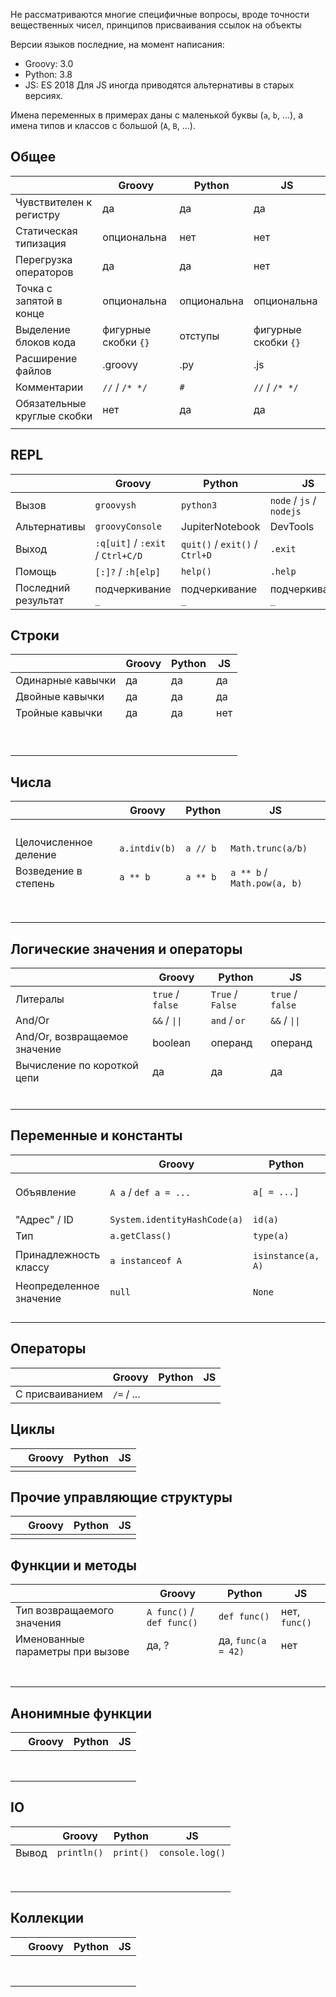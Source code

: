 Не рассматриваются многие специфичные вопросы, вроде точности вещественных чисел, принципов присваивания ссылок на объекты

Версии языков последние, на момент написания:
- Groovy: 3.0
- Python: 3.8
- JS: ES 2018
Для JS иногда приводятся альтернативы в старых версиях.

Имена переменных в примерах даны с маленькой буквы (`a`, `b`, ...), а имена типов и классов с большой (`A`, `B`, ...).

## Общее

| &nbsp;                      | Groovy               | Python      | JS                   |
|-----------------------------|----------------------|-------------|----------------------|
| Чувствителен к регистру     | да                   | да          | да                   |
| Статическая типизация       | опциональна          | нет         | нет                  |
| Перегрузка операторов       | да                   | да          | нет                  |
| Точка с запятой в конце     | опциональна          | опциональна | опциональна          |
| Выделение блоков кода       | фигурные скобки `{}` | отступы     | фигурные скобки `{}` |
| Расширение файлов           | .groovy              | .py         | .js                  |
| Комментарии                 | `//` / `/* */`       | `#`         | `//` / `/* */`       |
| Обязательные круглые скобки | нет                  | да          | да                   |
|                             |                      |             |                      |

## REPL

| &nbsp;              | Groovy                           | Python                         | JS                       |
|---------------------|----------------------------------|--------------------------------|--------------------------|
| Вызов               | `groovysh`                       | `python3`                      | `node` / `js` / `nodejs` |
| Альтернативы        | `groovyConsole`                  | JupiterNotebook                | DevTools                 |
| Выход               | `:q[uit]` / `:exit` / `Ctrl+C/D` | `quit()` / `exit()` / `Ctrl+D` | `.exit`                  |
| Помощь              | `[:]?` / `:h[elp]`               | `help()`                       | `.help`                  |
| Последний результат | подчеркивание `_`                | подчеркивание `_`              | подчеркивание `_`        |


## Строки

| &nbsp;            | Groovy | Python | JS  |
|-------------------|--------|--------|-----|
| Одинарные кавычки | да     | да     | да  |
| Двойные кавычки   | да     | да     | да  |
| Тройные кавычки   | да     | да     | нет |
|                   |        |        |     |
|                   |        |        |     |
|                   |        |        |     |
|                   |        |        |     |
|                   |        |        |     |
|                   |        |        |     |
|                   |        |        |     |
|                   |        |        |     |
|                   |        |        |     |

## Числа

| &nbsp;                | Groovy        | Python   | JS                          |
|-----------------------|---------------|----------|-----------------------------|
|                       |               |          |                             |
|                       |               |          |                             |
|                       |               |          |                             |
|                       |               |          |                             |
| Целочисленное деление | `a.intdiv(b)` | `a // b` | `Math.trunc(a/b)`           |
| Возведение в степень  | `a ** b`      | `a ** b` | `a ** b` / `Math.pow(a, b)` |
|                       |               |          |                             |
|                       |               |          |                             |
|                       |               |          |                             |
|                       |               |          |                             |
|                       |               |          |                             |
|                       |               |          |                             |
|                       |               |          |                             |
|                       |               |          |                             |

## Логические значения и операторы

| &nbsp;                        | Groovy           | Python           | JS               |
|-------------------------------|------------------|------------------|------------------|
| Литералы                      | `true` / `false` | `True` / `False` | `true` / `false` |
| And/Or                        | `&&` / `\|\|`    | `and` / `or`     | `&&` / `\|\|`    |
| And/Or, возвращаемое значение | boolean          | операнд          | операнд          |
| Вычисление по короткой цепи   | да               | да               | да               |
|                               |                  |                  |                  |
|                               |                  |                  |                  |
|                               |                  |                  |                  |
|                               |                  |                  |                  |
|                               |                  |                  |                  |
|                               |                  |                  |                  |

## Переменные и константы

| &nbsp;                  | Groovy                       | Python             | JS                                  |
|-------------------------|------------------------------|--------------------|-------------------------------------|
| Объявление              | `A a` / `def a = ...`        | `a[ = ...]`        | `var a` / `const a = ...` / `let a` |
| "Адрес" / ID            | `System.identityHashCode(a)` | `id(a)`            | нет                                 |
| Тип                     | `a.getClass()`               | `type(a)`          | `typeof a`                          |
| Принадлежность классу   | `a instanceof A`             | `isinstance(a, A)` | `a instanceof A`                    |
| Неопределенное значение | `null`                       | `None`             | `undefined` / `null`                |
|                         |                              |                    |                                     |
|                         |                              |                    |                                     |
|                         |                              |                    |                                     |
|                         |                              |                    |                                     |

## Операторы

| &nbsp;          | Groovy     | Python | JS |
|-----------------|------------|--------|----|
| С присваиванием | `/=` / ... |        |    |

## Циклы

| &nbsp; | Groovy | Python | JS |
|--------|--------|--------|----|
|        |        |        |    |

## Прочие управляющие структуры

| &nbsp; | Groovy | Python | JS |
|--------|--------|--------|----|
|        |        |        |    |

## Функции и методы

| &nbsp;                           | Groovy                    | Python             | JS            |
|----------------------------------|---------------------------|--------------------|---------------|
| Тип возвращаемого значения       | `A func()` / `def func()` | `def func()`       | нет, `func()` |
| Именованные параметры при вызове | да, ?                     | да, `func(a = 42)` | нет           |
|                                  |                           |                    |               |
|                                  |                           |                    |               |
|                                  |                           |                    |               |
|                                  |                           |                    |               |
|                                  |                           |                    |               |
|                                  |                           |                    |               |
|                                  |                           |                    |               |

## Анонимные функции

| &nbsp; | Groovy | Python | JS |
|--------|--------|--------|----|
|        |        |        |    |
|        |        |        |    |
|        |        |        |    |
|        |        |        |    |
|        |        |        |    |
|        |        |        |    |
|        |        |        |    |
|        |        |        |    |

## IO

| &nbsp; | Groovy      | Python    | JS              |
|--------|-------------|-----------|-----------------|
| Вывод  | `println()` | `print()` | `console.log()` |
|        |             |           |                 |
|        |             |           |                 |
|        |             |           |                 |
|        |             |           |                 |
|        |             |           |                 |
|        |             |           |                 |
|        |             |           |                 |
|        |             |           |                 |

## Коллекции

| &nbsp; | Groovy      | Python    | JS              |
|--------|-------------|-----------|-----------------|
|        |             |           |                 |
|        |             |           |                 |
|        |             |           |                 |
|        |             |           |                 |
|        |             |           |                 |
|        |             |           |                 |
|        |             |           |                 |
|        |             |           |                 |
